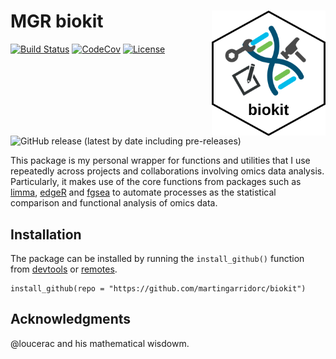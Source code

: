 # MGR biokit  <img src="pics/icon.png" align="right" height="200" />
[![Build Status](https://travis-ci.com/martingarridorc/biokit.svg?branch=master)](https://travis-ci.com/martingarridorc/biokit)
[![CodeCov](https://codecov.io/gh/martingarridorc/biokit/branch/master/graph/badge.svg)](https://codecov.io/gh/martingarridorc/biokit/)
[![License](https://img.shields.io/github/license/martingarridorc/biokit.svg?color=yellow)](https://github.com/martingarridorc/biokit/blob/master/LICENSE)
![GitHub release (latest by date including pre-releases)](https://img.shields.io/github/v/release/martingarridorc/biokit?include_prereleases)

This package is my personal wrapper for functions and utilities that I use repeatedly across projects and collaborations involving omics data analysis. Particularly, it makes use of the core functions from packages such as [limma](https://bioconductor.org/packages/release/bioc/html/limma.html),  [edgeR](https://bioconductor.org/packages/release/bioc/html/edgeR.html) and [fgsea](https://bioconductor.org/packages/release/bioc/html/fgsea.html) to automate processes as the statistical comparison and functional analysis of omics data.

## Installation

The package can be installed by running the `install_github()` function from [devtools](https://cran.r-project.org/web/packages/devtools/index.html) or [remotes](https://cran.r-project.org/web/packages/remotes/index.html).

```
install_github(repo = "https://github.com/martingarridorc/biokit")
```

## Acknowledgments

@loucerac and his mathematical wisdowm.
